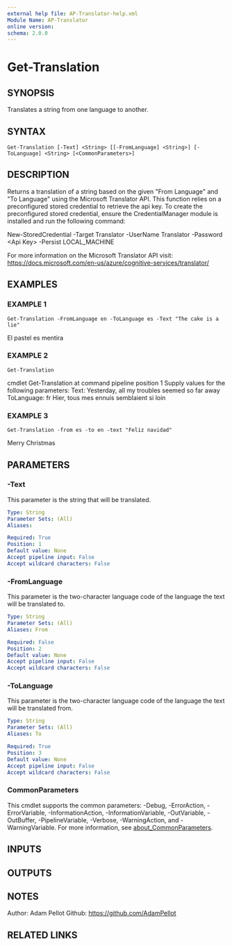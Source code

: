 ```yaml
---
external help file: AP-Translator-help.xml
Module Name: AP-Translator
online version:
schema: 2.0.0
---
```


# Get-Translation

## SYNOPSIS
Translates a string from one language to another.

## SYNTAX

```
Get-Translation [-Text] <String> [[-FromLanguage] <String>] [-ToLanguage] <String> [<CommonParameters>]
```

## DESCRIPTION
Returns a translation of a string based on the given "From Language" and "To Language" using the 
Microsoft Translator API.
This function relies on a preconfigured stored credential to retrieve the api
key.
To create the preconfigured stored credential, ensure the CredentialManager module is installed 
and run the following command:

New-StoredCredential -Target Translator -UserName Translator -Password \<Api Key\> -Persist LOCAL_MACHINE

For more information on the Microsoft Translator API visit: 
https://docs.microsoft.com/en-us/azure/cognitive-services/translator/

## EXAMPLES

### EXAMPLE 1
```
Get-Translation -FromLanguage en -ToLanguage es -Text "The cake is a lie"
```

El pastel es mentira

### EXAMPLE 2
```
Get-Translation
```

cmdlet Get-Translation at command pipeline position 1
Supply values for the following parameters:
Text: Yesterday, all my troubles seemed so far away
ToLanguage: fr
Hier, tous mes ennuis semblaient si loin

### EXAMPLE 3
```
Get-Translation -from es -to en -text "Feliz navidad"
```

Merry Christmas

## PARAMETERS

### -Text
This parameter is the string that will be translated.

```yaml
Type: String
Parameter Sets: (All)
Aliases:

Required: True
Position: 1
Default value: None
Accept pipeline input: False
Accept wildcard characters: False
```

### -FromLanguage
This parameter is the two-character language code of the language the text will be translated to.

```yaml
Type: String
Parameter Sets: (All)
Aliases: From

Required: False
Position: 2
Default value: None
Accept pipeline input: False
Accept wildcard characters: False
```

### -ToLanguage
This parameter is the two-character language code of the language the text will be translated from.

```yaml
Type: String
Parameter Sets: (All)
Aliases: To

Required: True
Position: 3
Default value: None
Accept pipeline input: False
Accept wildcard characters: False
```

### CommonParameters
This cmdlet supports the common parameters: -Debug, -ErrorAction, -ErrorVariable, -InformationAction, -InformationVariable, -OutVariable, -OutBuffer, -PipelineVariable, -Verbose, -WarningAction, and -WarningVariable. For more information, see [about_CommonParameters](http://go.microsoft.com/fwlink/?LinkID=113216).

## INPUTS

## OUTPUTS

## NOTES
Author: Adam Pellot
Github: https://github.com/AdamPellot

## RELATED LINKS
